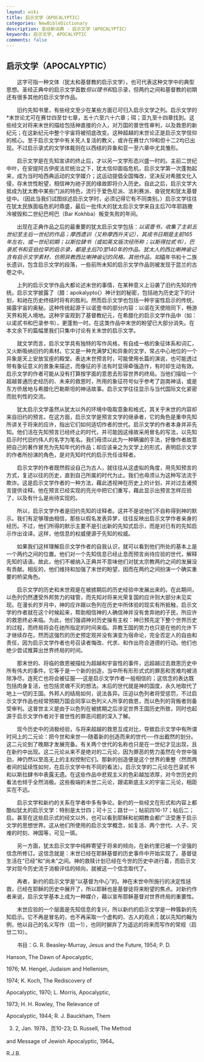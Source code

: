 ```yaml
---
layout: wiki
title: 启示文学（APOCALYPTIC）
categories: NewBibleDictionary
description: 圣经新词典 - 启示文学（APOCALYPTIC）
keywords: 启示文学, APOCALYPTIC
comments: false
---
```


## 启示文学（APOCALYPTIC）

　　这字可指一种文体（犹太和基督教的启示文学），也可代表这种文学中的典型思想。圣经正典中的启示文学首数*但以理书和*启示录，但两约之间和基督教的初期还有很多其他的启示文学作品。

　　旧约先知书里，有些经文至少在某些方面已可归入启示文学之列。启示文学的*末世论尤可在赛廿四至廿七章，五十六至六十六章；珥；亚九至十四章找到。这些经文对将来末世的描绘包括神直接的介入，对万国的普世性审判，以及救恩的新纪元；在这新纪元中整个宇宙将被彻底改变。这种超越的末世论正是启示文学信仰的核心。至于启示文学中有关死人复活的教义，或许在赛廿六19和但十二2均已出现。不过启示录式的文学体裁则在以西结的异象和亚一至六章中尤具雏形。

　　启示文学是在先知宣讲的终止后，才以另一文学形态兴盛一时的。主前二世纪中叶，在安提阿古伊皮法尼统治之下，犹太信仰面临危机，启示文学第一次蓬勃起来，成为当时哈西典运动的文学媒介；这运动提倡全国悔改，坚决反对希腊文化入侵，存末世性盼望，相信神为祂子民的缘故即将介入历史。自此之后，启示文学大抵成为犹太教中某些门派的特色，流行于爱色尼派、法利赛派、奋锐党和犹太基督徒中。（因此当我们试图综述启示文学时，必须记得它有不同类别。）启示文学往往在犹太民族面临危机时鼎盛，最后一批伟大的犹太启示文学来自主后70年耶路撒冷被毁和二世纪巴柯巴（Bar Kokhba）叛变失败的年间。

　　出现在正典作品之后的最重要的犹太启示文学包括：*以诺壹书，收集了主前五世纪至主后一世纪的作品；摩西遗训（又称摩西升天记），其成书日期是主前165年左右，或一世纪初期；以斯拉肆书（或如英文版次经所称；以斯得拉贰书），巴录贰书和亚伯拉罕的启示录，都是主后70至140年的作品。犹太人的西比喇神谕记含有启示文学素材，仿照异教西比喇神谕记的风格。其他作品，如*禧年书和十二族长遗训，包含启示文学的段落，一些前所未知的启示文学作品则被发现于昆兰的古卷之中。

　　上列的启示文学作品大都论述末世的事情，在某种意义上沿袭了旧约先知的传统。启示文学披露了（腊：apokalypto{）神计划的秘密，包括祂为历史定下的计划，和祂在历史终结时将有的胜利。然而启示文学也包括一种宇宙性启示的传统，揭露宇宙的奥秘。这种传统起源于以诺壹书的部分内容：以诺在天使陪同下，畅游天界和死人境地。这种宇宙观到了基督教纪元，在希腊化的启示文学作品中（如：以诺贰书和巴录参书），更蓬勃一时。在这类作品中末世的盼望已大部分消失。在本文余下的篇幅里我们只集中讨论有关末世的启示文学。

　　就文学而言，启示文学具有独特的写作风格，有自成一格的象征体系和词汇，又火断吸纳旧约的素材。它又是一种充满梦幻和异象的文学，常占中心地位的一个异象是天上安放宝座的殿堂。表达末世预言时，可能使用长篇的演说，也可能透过带有象征意义的景象来描述，而像征的手法有时显得牵强造作，有时却生动有效。启示文学的作者可能从没有打算按字面的意思去形容世界的终局。当他们描绘一个超越普通历史经历的、未来的救恩时，所用的象征符号似乎参考了迦南神话，或是东方侨居地与希腊化巴勒斯坦的神话故事。启示文学往往显示与当代国际文化紧密而批判性的交流。

　　犹太启示文学虽然从犹太以外的环境中吸取意象和格式，其关乎末世的内容却来自旧约的预言。在这方面，启示文学是预言文学的继承者，它的角色是重申先知所讲关于将来的应许，指出它们如何适切作者的世代。启示文学的作者本身并非先知。他们活在先知预言已经终止的时代，并可能因这缘故采用冒名的写法，以先知启示时代旧约伟人的名字为笔名。我们毋须以此为一种瞒骗的手法，好像作者故意把自己的著作冒充为先知年代的作品；却应该亲之为文学上的形式，表明启示文学的作者所扮演的角色，是对先知时代的启示充任诠释者。

　　启示文学的作者既然假设自己为古人，就往往从这虚拟的角度，用先知预言的方式，复述以往的历史，直到自己所属的时代为止。我们也毋须认为这种写法流于欺诈。这是启示文学作者的一种方法，藉此透视神在历史上的计划，并对过去诸预言提供诠释。他在预言已经实现的亮光中把它们重写，藉此显示出预言怎样应验了，以及有什么是尚待实现的。

　　所以，启示文学作者是旧约先知的诠释者。这并不是说他们不自称得到神的默示。我们有足够理由相信，那些以假名发表异梦，往往反映出启示文学作者亲身的经历。不过，他们所得的默示主要不是引出新的先知式启示，而是对已有的先知启示作出诠译。这样，他信息的权威便源于先知的权威。

　　如果我们这样理解启示文学作者的自我认识，就可以看到他们所处的基本上是一个两约之间的位置。他们对一个先知信息已经止息而预言尚待应验的世代，解释先知的话语。故此，他们不被纳入正典并不意味他们对犹太宗教两约之间的发展没有贡献。相反的，他们维持和加强了末世的盼望，因而在两约之间扮演一个确实重要的桥梁角色。

　　启示文学的历史和末世观是在被掳期后的历史经验中发展出来的。在此期间，以色列仍然遭受外邦势力的辖管，而先知对将来光荣复国的应许则大部分未见实现。在漫长的岁月中，神的应许跟以色列在历史中所体验的现实有所抵触，启示文学的作者就在这个时候起来，帮助相信神的人确信神并没有舍弃祂的子民，所应许的救恩终必来临。为此，他们强调神对历史操有主权：神已预先定下整个世界历史的过程，而终局将会在祂所指定的时间来临。异教王国的势力也只是在他的允许下才继续存在。然而这强烈的历史预定观并没有演变为宿命论，完全否定人的自由和责任，因为启示文学作者也号召读者悔改、代求、和作出符合道德的行动。他们也绝少尝试推算出世界终局的时间。

　　那末世的、将临的救恩被描绘为超越和宇宙性的事件，远超越过去救恩历史中所有伟大的事件。它等于是一个新的创造，当中所有形形式式的罪恶和苦难均被消除净尽。连死亡也将会被征服──这是启示文学作者一般相信的；这信念的表达既包括肉身复活，也包括灵魂不灭的想法。末后的世代就是神的国度，永久地取代了地上一切的王国。外邦人的结局如何，说法各异。压迫以色列者将受惩罚，不过启示文学作品也经常预期万国会同享以色列义人所享的救恩，而以色列的背叛者则备受审判。这普世主义是由于以色列在被掳期之后涉足世界王国历史所致，同时也起源于启示文学作者对于普世性的罪恶问题的深入了解。

　　现今历史中的消极经验，与将来超越的救恩互成对比，导致启示文学中有所谓时间上的二元论：把今世和来世──随着新的创造而来的世代──作出截然的划分。这二元论到了晚期才发展完备。有关两个世代的名称也只是在一世纪才见出现，且在新约中出现。这二元论从来不是绝对的二元论，因为罪恶的势力虽然在今世中强劲，神仍然以至高无上的主权控制它们。那新的创造便是这个世界的重整（然而两者间的延续性如何，在启示文学中有不同的看法）。启示文学的二元论在巴录贰书和以斯拉肆书中表露无遗。在这些作品中悲观主义的色彩越加浓厚，对今世历史的看法也倾于全然消极。这些极端的未世二元论，跟诺斯底主义的宇宙二元论，相距实在不远。

　　启示文学和新约的关系在学者中多有争论。新约的一些经文在形式和内容上都酷似犹太的启示文学：特别是太廿四；可十三；路廿一；帖前四16-17；帖后二；启。甚至在这些启示式的经文以外，也可以看到耶稣和初期教会都广泛受惠于启示文学的思想世界。这从他们所使用的启示文学概念，如复活、两个世代、人子、灾难的时刻、神国等，可见一斑。

　　另一方面，犹太启示文学中纯粹寄望于将来的倾向，在新约里已被一个坚强的信念所修订。这信念就是：末世已经在耶稣基督的历史事件中开始实现了。基督徒生活在“已经”和“尚未”之间。神的救赎计划已经在今世的历史中进行着，而启示文学对现今历史流于消极评估的倾向，就被这一个信念取代了。

　　再者，新约的启示文学是“以基督为中心”的。神在末世中所施行的决定性拯救，已经在耶稣的历史中展开了，所以耶稣也是基督徒将来盼望的焦点。对新约作者来说，启示文学基本上成为一种媒介，藉以宣布耶稣基督对世界终局的重要性。

　　末世应验的一个层面是先知信息的复兴，所以新约的启示文学是一种簇新的先知启示。它不再是冒名的，也不再采取一个虚构的、古人的观点；就以先知约翰为例，他以自己的名义写作（启一1），也同时摒弃了为遥远的将来而写作的常规（启廿二10）。

　　书目：G. R. Beasley-Murray, Jesus and the Future, 1954; P. D.

Hanson, The Dawn of Apocalyptic,

1976; M. Hengel, Judaism and Hellenism,

1974; K. Koch, The Rediscovery of

Apocalyptic, 1970; L. Morris, Apocalyptic,

1973; H. H. Rowley, The Relevance of

Apocalyptic, 1944; R. J. Bauckham, Them

3. 2, Jan. 1978，页10-23; D. Russell, The Method

and Message of Jewish Apocalyptic, 1964。

R.J.B.






